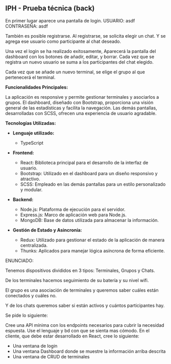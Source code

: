 ## IPH - Prueba técnica (back)

En primer lugar aparece una pantalla de login. 
USUARIO: asdf
CONTRASEÑA: asdf

También es posible registrarse. Al registrarse, se solicita elegir un chat. Y se agrega ese usuario como participante al chat deseado. 

Una vez el login se ha realizado exitosamente, Aparecerá la pantalla del dashboard con los botones de añadir, editar, y borrar. 
Cada vez que se registra un nuevo usuario se suma a los participantes del chat elegido. 

Cada vez que se añade un nuevo terminal, se elige el grupo al que pertenecerá el terminal. 

**Funcionalidades Principales:**

La aplicación es responsive y permite gestionar terminales y asociarlos a grupos. El dashboard, diseñado con Bootstrap, proporciona una visión general de las estadísticas y facilita la navegación. Las demás pantallas, desarrolladas con SCSS, ofrecen una experiencia de usuario agradable.


**Tecnologías Utilizadas:**

- **Lenguaje utilizado:**
  - TypeScript

- **Frontend:**
  - React: Biblioteca principal para el desarrollo de la interfaz de usuario.
  - Bootstrap: Utilizado en el dashboard para un diseño responsivo y atractivo.
  - SCSS: Empleado en las demás pantallas para un estilo personalizado y modular.

- **Backend:**
  - Node.js: Plataforma de ejecución para el servidor.
  - Express.js: Marco de aplicación web para Node.js.
  - MongoDB: Base de datos utilizada para almacenar la información.

- **Gestión de Estado y Asincronía:**
  - Redux: Utilizado para gestionar el estado de la aplicación de manera centralizada.
  - Thunks: Aplicados para manejar lógica asíncrona de forma eficiente.


ENUNCIADO:

Tenemos dispositivos divididos en 3 tipos: Terminales, Grupos y Chats.

De los terminales hacemos seguimiento de su batería y su nivel wifi.

El grupo es una asociación de terminales y queremos saber cuáles están conectados y cuáles no.

Y de los chats queremos saber si están activos y cuántos participantes hay.

Se pide lo siguiente:

Cree una API mínima con los endpoints necesarios para cubrir la necesidad espuesta. Use el lenguaje y bd con que se sienta mas cómodo.
En el cliente, que debe estar desarrollado en React, cree lo siguiente:
- Una ventana de login
- Una ventana Dashboard donde se muestre la información arriba descrita
- Una ventana de CRUD de terminales
